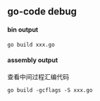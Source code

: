 ## go-code debug

#### bin output

```
go build xxx.go
```


#### assembly output

查看中间过程汇编代码

```
go build -gcflags -S xxx.go
```